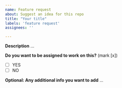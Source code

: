 ```yaml
---
name: Feature request
about: Suggest an idea for this repo
title: "Your title"
labels: 'feature request'
assignees: ''

---
```


**Description**
...

**Do you want to be assigned to work on this?**
(mark [x])
- [ ] YES
- [ ] NO

**Optional: Any additional info you want to add**
...
